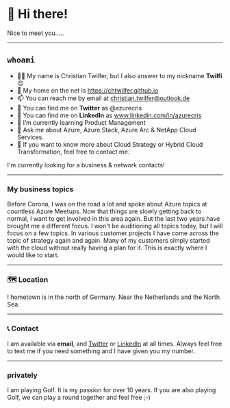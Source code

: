 # 👋 Hi there!
Nice to meet you.....

***

## `whoami`

- 👩‍💻 My name is Christian Twilfer, but I also answer to my nickname **Twilfi** 😉
- 🔗 My home on the net is https://chtwilfer.github.io
- 📫 You can reach me by email at christian.twilfer@outlook.de
- 🐤 You can find me on **Twitter** as @azurecris
- 🐤 You can find me on **LinkedIn** as www.linkedin.com/in/azurecris
- 🌱 I’m currently learning Product Management
- 💬 Ask me about Azure, Azure Stack, Azure Arc & NetApp Cloud Services.
- 🔭 If you want to know more about Cloud Strategy or Hybrid Cloud Transformation, feel free to contact me.

I'm currently looking for a business & network contacts!

***

### My business topics
Before Corona, I was on the road a lot and spoke about Azure topics at countless Azure Meetups. Now that things are slowly getting back to normal, I want to get involved in this area again. But the last two years have brought me a different focus. I won't be auditioning all topics today, but I will focus on a few topics.  In various customer projects I have come across the topic of strategy again and again. Many of my customers simply started with the cloud without really having a plan for it. This is exactly where I would like to start. 

***

### 🗺 Location
I hometown is in the north of Germany. Near the Netherlands and the North Sea. 

***

### 📞 Contact
I am available via **email**, and [Twitter](https://www.twitter.com/azurecris) or [LinkedIn](www.linkedin.com/in/azurecris) at all times. Always feel free to text me if you need something and I have given you my number.

***

### privately
I am playing Golf. It is my passion for over 10 years. If you are also playing Golf, we can play a round together and feel free ;-)


<!--
**chtwilfer/chtwilfer** is a ✨ _special_ ✨ repository because its `README.md` (this file) appears on your GitHub profile.

Here are some ideas to get you started:

- 🔭 I’m currently working on ...
- 🌱 I’m currently learning ...
- 👯 I’m looking to collaborate on ...
- 🤔 I’m looking for help with ...
- 💬 Ask me about ...
- 📫 How to reach me: ...
- 😄 Pronouns: ...
- ⚡ Fun fact: ...
-->
